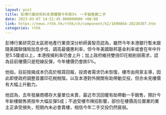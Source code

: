 ```yaml
---
layout: post
title: 彭博行業研究料本港樓價今年跌5%　一手銷售勝二手
date: 2023-03-07 14:51:45.000000000 +08:00
link: https://news.rthk.hk/rthk/ch/component/k2/1690864-20230307.htm
categories: rthk
---
```


彭博行業研究亞太區房地產行業資深分析師黃智亮認為，雖然今年本港銀行暫未跟隨美國聯儲局加息步伐，調高最優惠利率，但今年美國聯邦基金利率或會在年中升至5.5厘或以上，本港按揭利率仍會上升；加上政府維持雙倍印花稅削弱需求，認為目前樓價只是短線反彈，今年樓價仍會跌5%。

他指，目前按揭成本仍高於租賃回報，投資者需求仍未恢復，樓市由用家主導，因此即使政府調整首置印花稅稅階，以及本港對外開關有助帶動交投，但亦未見樓價有大幅上升動力。

他認為，去年發展商積存大量單位未賣，最近市況回暖有助帶動一手銷售，預計今年新樓銷售將按年大幅反彈5成；不過受樓市辣招影響，部份在樓價高位置業的業主正承受損失，短期內未必會賣樓，相信今年二手交投仍然疲弱。
